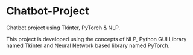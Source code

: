 # Chatbot-Project
Chatbot project using Tkinter, PyTorch &amp; NLP.

This project is developed using the concepts of NLP, Python GUI Library named Tkinter and Neural Network based library named PyTorch.
